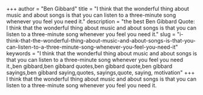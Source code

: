 +++
author = "Ben Gibbard"
title = "I think that the wonderful thing about music and about songs is that you can listen to a three-minute song whenever you feel you need it."
description = "the best Ben Gibbard Quote: I think that the wonderful thing about music and about songs is that you can listen to a three-minute song whenever you feel you need it."
slug = "i-think-that-the-wonderful-thing-about-music-and-about-songs-is-that-you-can-listen-to-a-three-minute-song-whenever-you-feel-you-need-it"
keywords = "I think that the wonderful thing about music and about songs is that you can listen to a three-minute song whenever you feel you need it.,ben gibbard,ben gibbard quotes,ben gibbard quote,ben gibbard sayings,ben gibbard saying,quotes, sayings,quote, saying, motivation"
+++
I think that the wonderful thing about music and about songs is that you can listen to a three-minute song whenever you feel you need it.
